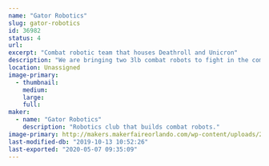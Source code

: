 ```yaml
---
name: "Gator Robotics"
slug: gator-robotics
id: 36982
status: 4
url: 
excerpt: "Combat robotic team that houses Deathroll and Unicron"
description: "We are bringing two 3lb combat robots to fight in the competition."
location: Unassigned
image-primary:
  - thumbnail: 
    medium: 
    large: 
    full: 
maker:
  - name: "Gator Robotics"
    description: "Robotics club that builds combat robots."
image-primary: http://makers.makerfaireorlando.com/wp-content/uploads/2018/11/13342865_1372233216125643_6208682043170332265_n.jpg
last-modified-db: "2019-10-13 10:52:26"
last-exported: "2020-05-07 09:35:09"
---
```

